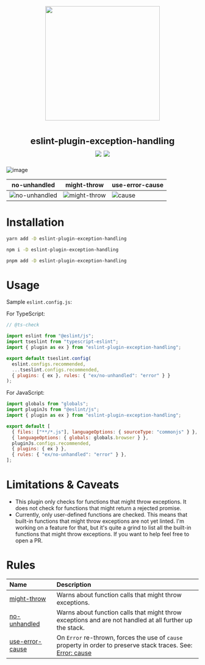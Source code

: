 <p align="center">
	<img width="300" src="https://github.com/Akronae/eslint-plugin-exception-handling/assets/17302866/43524856-1de6-4dac-982f-47323ea82ee4">
</p>
<h1 align="center">
	<sup>eslint-plugin-exception-handling</sup>
	<br>
	<a href="https://npm.im/eslint-plugin-exception-handling"><img src="https://badgen.net/npm/v/eslint-plugin-exception-handling"></a> <a href="https://npm.im/eslint-plugin-exception-handling"><img src="https://badgen.net/npm/dm/eslint-plugin-exception-handling"></a>
</h1>

![image](https://github.com/Akronae/eslint-plugin-exception-handling/assets/17302866/f77dd81a-09c5-4f41-a3f1-d017df1bb1b9)

| no-unhandled                                                                                                                      | might-throw                                                                                                                      | use-error-cause                                                                                                            |
| --------------------------------------------------------------------------------------------------------------------------------- | -------------------------------------------------------------------------------------------------------------------------------- | -------------------------------------------------------------------------------------------------------------------------- |
| ![no-unhandled](https://github.com/Akronae/eslint-plugin-exception-handling/assets/17302866/a5a1e70a-15f6-4e2b-b585-54846e9dc3ef) | ![might-throw](https://github.com/Akronae/eslint-plugin-exception-handling/assets/17302866/26ee8fb8-bd0e-4b72-bb3f-624635db9b0d) | ![cause](https://github.com/Akronae/eslint-plugin-exception-handling/assets/17302866/f813c112-2f6a-49e7-954c-cace2819d5e8) |

# Installation

```bash
yarn add -D eslint-plugin-exception-handling
```

```bash
npm i -D eslint-plugin-exception-handling
```

```bash
pnpm add -D eslint-plugin-exception-handling
```

# Usage

Sample `eslint.config.js`:

For TypeScript:

```js
// @ts-check

import eslint from "@eslint/js";
import tseslint from "typescript-eslint";
import { plugin as ex } from "eslint-plugin-exception-handling";

export default tseslint.config(
  eslint.configs.recommended,
  ...tseslint.configs.recommended,
  { plugins: { ex }, rules: { "ex/no-unhandled": "error" } }
);
```

For JavaScript:

```js
import globals from "globals";
import pluginJs from "@eslint/js";
import { plugin as ex } from "eslint-plugin-exception-handling";

export default [
  { files: ["**/*.js"], languageOptions: { sourceType: "commonjs" } },
  { languageOptions: { globals: globals.browser } },
  pluginJs.configs.recommended,
  { plugins: { ex } },
  { rules: { "ex/no-unhandled": "error" } },
];
```

# Limitations & Caveats

- This plugin only checks for functions that might throw exceptions. It does not check for functions that might return a rejected promise.
- Currently, only user-defined functions are checked. This means that built-in functions that might throw exceptions are not yet linted. I'm working on a feature for that, but it's quite a grind to list all the built-in functions that might throw exceptions. If you want to help feel free to open a PR.

# Rules

<!-- begin auto-generated rules list -->

| Name                                             | Description                                                                                                                                                                                                   |
| :----------------------------------------------- | :------------------------------------------------------------------------------------------------------------------------------------------------------------------------------------------------------------ |
| [might-throw](docs/rules/might-throw.md)         | Warns about function calls that might throw exceptions.                                                                                                                                                       |
| [no-unhandled](docs/rules/no-unhandled.md)       | Warns about function calls that might throw exceptions and are not handled at all further up the stack.                                                                                                       |
| [use-error-cause](docs/rules/use-error-cause.md) | On `Error` re-thrown, forces the use of `cause` property in order to preserve stack traces. See: [Error: cause](https://developer.mozilla.org/en-US/docs/Web/JavaScript/Reference/Global_Objects/Error/cause) |

<!-- end auto-generated rules list -->

